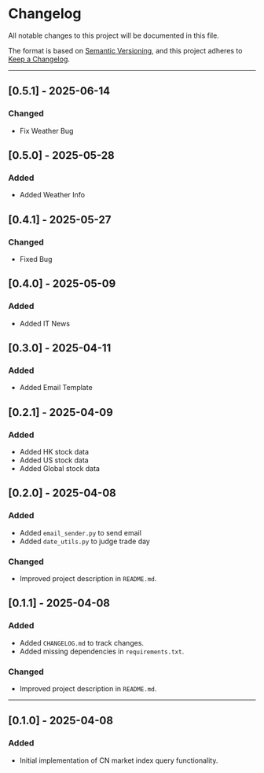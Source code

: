 # Changelog

All notable changes to this project will be documented in this file.

The format is based on [Semantic Versioning](https://semver.org/lang/en/), and this project adheres to [Keep a Changelog](https://keepachangelog.com/en/1.0.0/).

---

## [0.5.1] - 2025-06-14

### Changed

- Fix Weather Bug

## [0.5.0] - 2025-05-28

### Added

- Added Weather Info

## [0.4.1] - 2025-05-27

### Changed

- Fixed Bug

## [0.4.0] - 2025-05-09

### Added

- Added IT News

## [0.3.0] - 2025-04-11

### Added

- Added Email Template

## [0.2.1] - 2025-04-09

### Added

- Added HK stock data
- Added US stock data
- Added Global stock data

## [0.2.0] - 2025-04-08

### Added

- Added `email_sender.py` to send email
- Added `date_utils.py` to judge trade day

### Changed

- Improved project description in `README.md`.

## [0.1.1] - 2025-04-08

### Added

- Added `CHANGELOG.md` to track changes.
- Added missing dependencies in `requirements.txt`.

### Changed

- Improved project description in `README.md`.

---

## [0.1.0] - 2025-04-08

### Added

- Initial implementation of CN market index query functionality.
